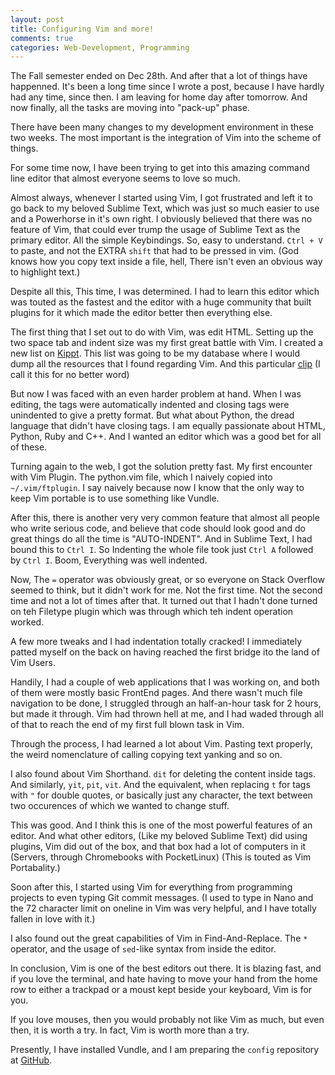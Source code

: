```yaml
---
layout: post
title: Configuring Vim and more!
comments: true
categories: Web-Development, Programming
---
```


The Fall semester ended on Dec 28th. And after that a lot of things have happenned. It's been a long time since I wrote a post, because I have hardly had any time, since then. I am leaving for home day after tomorrow. And now finally, all the tasks are moving into "pack-up" phase.

There have been many changes to my development environment in these two weeks. The most important is the integration of Vim into the scheme of things.

For some time now, I have been trying to get into this amazing command line editor that almost everyone seems to love so much.

Almost always, whenever I started using Vim, I got frustrated and left it to go back to my beloved Sublime Text, which was just so much easier to use and a Powerhorse in it's own right. I obviously believed that there was no feature of Vim, that could ever trump the usage of Sublime Text as the primary editor. All the simple Keybindings. So, easy to understand. `Ctrl + V` to paste, and not the EXTRA `shift` that had to be pressed in vim. (God knows how you copy text inside a file, hell, There isn't even an obvious way to highlight text.)

Despite all this, This time, I was determined. I had to learn this editor which was touted as the fastest and the editor with a huge community that built plugins for it which made the editor better then everything else.

The first thing that I set out to do with Vim, was edit HTML. Setting up the two space tab and indent size was my first great battle with Vim. I created a new list on [Kippt](https://kippt.com/icyflame/vim-config). This list was going to be my database where I would dump all the resources that I found regarding Vim. And this particular [clip](https://kippt.com/icyflame/vim-config/clips/23735598) (I call it this for no better word)

But now I was faced with an even harder problem at hand. When I was editing, the tags were automatically indented and closing tags were unindented to give a pretty format. But what about Python, the dread language that didn't have closing tags. I am equally passionate about HTML, Python, Ruby and C++. And I wanted an editor which was a good bet for all of these.

Turning again to the web, I got the solution pretty fast. My first encounter with Vim Plugin. The python.vim file, which I naively copied into `~/.vim/ftplugin`. I say naively because now I know that the only way to keep Vim portable is to use something like Vundle.

After this, there is another very very common feature that almost all people who write serious code, and believe that code should look good and do great things do all the time is "AUTO-INDENT". And in Sublime Text, I had bound this to `Ctrl I`. So Indenting the whole file took just `Ctrl A` followed by `Ctrl I`. Boom, Everything was well indented.

Now, The `=` operator was obviously great, or so everyone on Stack Overflow seemed to think, but it didn't work for me. Not the first time. Not the second time and not a lot of times after that. It turned out that I hadn't done turned on teh Filetype plugin which was through which teh indent operation worked.

A few more tweaks and I had indentation totally cracked! I immediately patted myself on the back on having reached the first bridge ito the land of Vim Users.

Handily, I had a couple of web applications that I was working on, and both of them were mostly basic FrontEnd pages. And there wasn't much file navigation to be done, I struggled through an half-an-hour task for 2 hours, but made it through. Vim had thrown hell at me, and I had waded through all of that to reach the end of my first full blown task in Vim.

Through the process, I had learned a lot about Vim. Pasting text properly, the weird nomenclature of calling copying text yanking and so on.

I also found about Vim Shorthand. `dit` for deleting the content inside tags. And similarly, `yit`, `pit`, `vit`. And the equivalent, when replacing `t` for tags with `"` for double quotes, or basically just any character, the text between two occurences of which we wanted to change stuff.

This was good. And I think this is one of the most powerful features of an editor. And what other editors, (Like my beloved Sublime Text) did using plugins, Vim did out of the box, and that box had a lot of computers in it (Servers, through Chromebooks with PocketLinux) (This is touted as Vim Portabality.) 

Soon after this, I started using Vim for everything from programming projects to even typing Git commit messages. (I used to type in Nano and the 72 character limit on oneline in Vim was very helpful, and I have totally fallen in love with it.)

I also found out the great capabilities of Vim in Find-And-Replace. The `*` operator, and the usage of `sed`-like syntax from inside the editor.

In conclusion, Vim is one of the best editors out there. It is blazing fast, and if you love the terminal, and hate having to move your hand from the home row to either a trackpad or a moust kept beside your keyboard, Vim is for you.

If you love mouses, then you would probably not like Vim as much, but even then, it is worth a try. In fact, Vim is worth more than a try.

Presently, I have installed Vundle, and I am preparing the `config` repository at [GitHub](http://github.com/icyflame/config).

